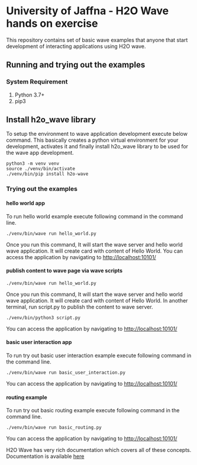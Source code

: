 # University of Jaffna - H2O Wave hands on exercise

This repository contains set of basic wave examples that anyone that start development of interacting applications using H2O wave.

## Running and trying out the examples

### System Requirement

1. Python 3.7+
2. pip3

## Install h2o_wave library

To setup the environment to wave application development execute below command. This basically creates a python virtual environment for your development, activates it and finally install h2o_wave library to be used for the wave app development.
```shell
python3 -m venv venv
source ./venv/bin/activate
./venv/bin/pip install h2o-wave
```

### Trying out the examples

#### hello world app
To run hello world example execute following command in the command line.
```shell
./venv/bin/wave run hello_world.py
```
Once you run this command, It will start the wave server and hello world wave application. It will create card with content of Hello World. You can access the application by navigating to [http://localhost:10101/ ](ttp://localhost:10101/ )

#### publish content to wave page via wave scripts
```shell
./venv/bin/wave run hello_world.py
```
Once you run this command, It will start the wave server and hello world wave application. It will create card with content of Hello World.
In another terminal, run script.py to publish the content to wave server.

```shell
./venv/bin/python3 script.py
```

You can access the application by navigating to [http://localhost:10101/ ](ttp://localhost:10101/ )


#### basic user interaction app

To run try out basic user interaction example execute following command in the command line.
```shell
./venv/bin/wave run basic_user_interaction.py
```
You can access the application by navigating to [http://localhost:10101/ ](ttp://localhost:10101/ )


#### routing example

To run try out basic routing example execute following command in the command line.
```shell
./venv/bin/wave run basic_routing.py
```
You can access the application by navigating to [http://localhost:10101/ ](ttp://localhost:10101/ )

H2O Wave has very rich documentation which covers all of these concepts. Documentation is available [here](https://wave.h2o.ai/)
